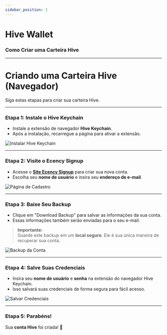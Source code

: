 ```yaml
---
sidebar_position: 2
---
```


# Hive Wallet

### Como Criar uma Carteira Hive

---

# Criando uma Carteira Hive (Navegador)

Siga estas etapas para criar sua carteira Hive.

---

### Etapa 1: Instale o Hive Keychain

- Instale a extensão de navegador **Hive Keychain**.  
- Após a instalação, recarregue a página para ativar a extensão.

![Instalar Hive Keychain](../../../../../src/assets/Hive-Wallet/1.png)

---

### Etapa 2: Visite o Ecency Signup

- Acesse o <a href="https://ecency.com/signup" class="button-link" target="_blank">**Site Ecency Signup**</a> para criar sua nova conta.  
- Escolha seu **nome de usuário** e insira seu **endereço de e-mail**.

![Página de Cadastro](../../../../../src/assets/Hive-Wallet/2.png)

---

### Etapa 3: Baixe Seu Backup

- Clique em "Download Backup" para salvar as informações da sua conta.  
- Essas informações também serão enviadas para o seu e-mail.  

> **Importante:**  
> Guarde este backup em um **local seguro**. Ele é sua única maneira de recuperar sua conta.

![Backup da Conta](../../../../../src/assets/Hive-Wallet/3.png)

---

### Etapa 4: Salve Suas Credenciais

- Insira seu **nome de usuário** e **senha** na extensão do navegador Hive Keychain.  
- Isso salvará suas credenciais de forma segura para fácil acesso.

![Salvar Credenciais](../../../../../src/assets/Hive-Wallet/4.png)

---

### Etapa 5: Parabéns!

Sua **conta Hive** foi criada! 🎉  
